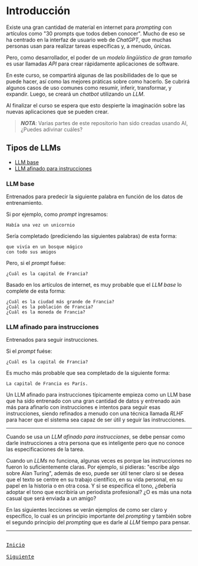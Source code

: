 # Introducción

Existe una gran cantidad de material en internet para _prompting_ con artículos como "30 prompts que todos deben conocer". Mucho de eso se ha centrado en la interfaz de usuario web de _ChatGPT_, que muchas personas usan para realizar tareas específicas y, a menudo, únicas.

Pero, como desarrollador, el poder de un _modelo lingüístico de gran tamaño_ es usar llamadas _API_ para crear rápidamente aplicaciones de software.

En este curso, se compartirá algunas de las posibilidades de lo que se puede hacer, así como las mejores práticas sobre como hacerlo. Se cubrirá algunos casos de uso comunes como resumir, inferir, transformar, y expandir. Luego, se creará un _chatbot_ utilizando un _LLM_.

Al finalizar el curso se espera que esto despierte la imaginación sobre las nuevas aplicaciones que se pueden crear.

> _**NOTA**_: Varias partes de este repositorio han sido creadas usando AI, ¿Puedes adivinar cuáles?

## Tipos de LLMs

- [LLM base](#llm-base)
- [LLM afinado para instrucciones](#llm-afinado-para-instrucciones)

### LLM base

Entrenados para predecir la siguiente palabra en función de los datos de entrenamiento.

Si por ejemplo, como _prompt_ ingresamos:
```
Había una vez un unicornio
```

Sería completado (prediciendo las siguientes palabras) de esta forma:
```
que vivía en un bosque mágico
con todo sus amigos
```

Pero, si el _prompt_ fuése:
```
¿Cuál es la capital de Francia?
```

Basado en los artículos de internet, es muy probable que el _LLM base_ lo complete de esta forma:
```
¿Cuál es la ciudad más grande de Francia?
¿Cuál es la población de Francia?
¿Cuál es la moneda de Francia?
```

### LLM afinado para instrucciones

Entrenados para seguir instrucciones.

Si el _prompt_ fuése:
```
¿Cuál es la capital de Francia?
```

Es mucho más probable que sea completado de la siguiente forma:
```
La capital de Francia es París.
```

Un LLM afinado para instrucciones típicamente empieza como un LLM base que ha sido entrenado con una gran cantidad de datos y entrenado aún más para afinarlo con instrucciones e intentos para seguir esas instrucciones, siendo refinados a menudo con una técnica llamada _RLHF_ para hacer que el sistema sea capaz de ser útil y seguir las instrucciones.

---

Cuando se usa un _LLM afinado para instrucciones_, se debe pensar como darle instrucciones a otra persona que es inteligente pero que no conoce las especificaciones de la tarea.

Cuando un _LLMs_ no funciona, algunas veces es porque las instrucciones no fueron lo suficientemente claras. Por ejemplo, si pidieras: "escribe algo sobre Alan Turing", además de eso, puede ser útil tener claro si se desea que el texto se centre en su trabajo científico, en su vida personal, en su papel en la historia o en otra cosa. Y si se especifíca el tono, ¿debería adoptar el tono que escribiría un periodista profesional? ¿O es más una nota casual que será enviada a un amigo?

En las siguientes lecciones se verán ejemplos de como ser claro y específico, lo cual es un principio importante del _prompting_ y también sobre el segundo principio del _prompting_ que es darle al _LLM_ tiempo para pensar.

---

[<kbd> <br> Inicio <br> </kbd>][inicio]
[<kbd> <br> Siguiente <br> </kbd>][siguiente]

[inicio]: README.md
[siguiente]: 02-pautas.md
